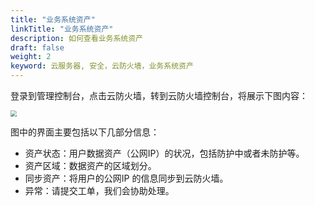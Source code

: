 ```yaml
---
title: "业务系统资产"
linkTitle: "业务系统资产"
description: 如何查看业务系统资产
draft: false
weight: 2
keyword: 云服务器, 安全，云防火墙，业务系统资产
---
```


登录到管理控制台，点击云防火墙，转到云防火墙控制台，将展示下图内容：

<img src="../_images/cfw_enter.png" style="zoom:60%;" />

图中的界面主要包括以下几部分信息：

* 资产状态：用户数据资产（公网IP）的状况，包括防护中或者未防护等。
* 资产区域：数据资产的区域划分。
* 同步资产：将用户的公网IP 的信息同步到云防火墙。
* 异常：请提交工单，我们会协助处理。



